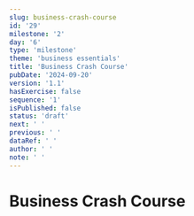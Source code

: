 ```yaml
---
slug: business-crash-course
id: '29'
milestone: '2'
day: '6'
type: 'milestone'
theme: 'business essentials'
title: 'Business Crash Course'
pubDate: '2024-09-20'
version: '1.1'
hasExercise: false
sequence: '1'
isPublished: false
status: 'draft'
next: ' '
previous: ' '
dataRef: ' '
author: ' '
note: ' '
---
```

# Business Crash Course
